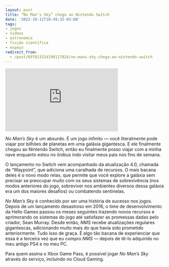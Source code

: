 ```yaml
---
layout: post
title: “No Man’s Sky” chega ao Nintendo Switch
date: '2022-10-11T10:49:32-03:00'
tags:
- jogos
- vídeos
- astronomia
- ficção científica
- espaço
redirect_from: 
  - /post/697823314199117824/no-mans-sky-chega-ao-nintendo-switch
---
```


<iframe width="356" height="200" id="youtube_iframe" src="https://www.youtube.com/embed/KWgZ2kjL4bM?feature=oembed&amp;enablejsapi=1&amp;origin=https://safe.txmblr.com&amp;wmode=opaque" frameborder="0" allow="accelerometer; autoplay; clipboard-write; encrypted-media; gyroscope; picture-in-picture" allowfullscreen title="No Man's Sky Waypoint (4.0) Update Trailer"></iframe>

_No Man’s Sky_ é um absurdo. É um jogo infinito — você literalmente pode viajar por bilhões de planetas em uma galáxia gigantesca. E ele finalmente chegou ao Nintendo Switch, então eu finalmente posso viajar com a minha nave enquanto estou no ônibus indo visitar meus pais nos fins de semana.

O lançamento no Switch vem acompanhado da atualização 4.0, chamada de “Waypoint”, que adiciona uma caralhada de recursos. O mais bacana deles é o novo modo relax, que permite que você explore a galáxia sem precisar se preocupar muito com os seus sistemas de sobrevivência (nos modos anteriores do jogo, sobreviver nos ambientes diversos dessa galáxia era um dos maiores desafios) ou combatendo sentinelas.

_No Man’s Sky_ é conhecido por ser uma história de sucesso nos jogos. Depois de um lançamento desastroso em 2016, o time de desenvolvimento da Hello Games passou os meses seguintes trazendo novos recursos e aprimorando os sistemas do jogo até satisfazer as promessas dadas pelo criador, Sean Murray. Desde então, _NMS_ recebe atualizações regulares gigantescas, adicionando muito mais do que havia sido prometido anteriormente. Tudo isso de graça. É algo tão bacana de experienciar que essa é a terceira vez que eu compro _NMS_ — depois de tê-lo adquirido no meu antigo PS4 e no meu PC.

Para quem assina o Xbox Game Pass, é possível jogar _No Man’s Sky_ através do serviço, incluindo no Cloud Gaming.

